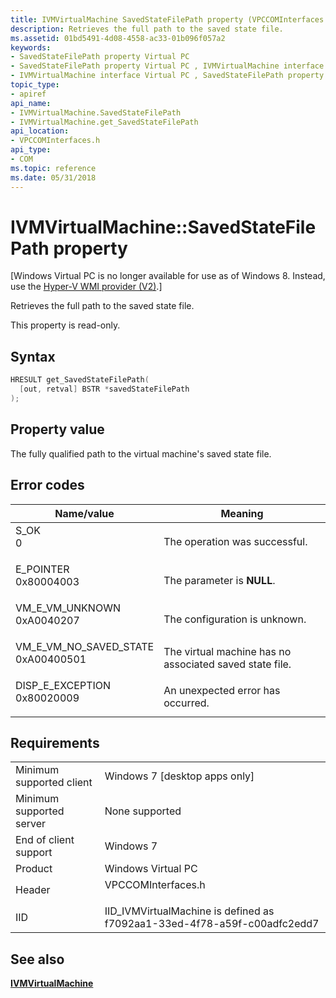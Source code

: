```yaml
---
title: IVMVirtualMachine SavedStateFilePath property (VPCCOMInterfaces.h)
description: Retrieves the full path to the saved state file.
ms.assetid: 01bd5491-4d08-4558-ac33-01b096f057a2
keywords:
- SavedStateFilePath property Virtual PC
- SavedStateFilePath property Virtual PC , IVMVirtualMachine interface
- IVMVirtualMachine interface Virtual PC , SavedStateFilePath property
topic_type:
- apiref
api_name:
- IVMVirtualMachine.SavedStateFilePath
- IVMVirtualMachine.get_SavedStateFilePath
api_location:
- VPCCOMInterfaces.h
api_type:
- COM
ms.topic: reference
ms.date: 05/31/2018
---
```


# IVMVirtualMachine::SavedStateFilePath property

\[Windows Virtual PC is no longer available for use as of Windows 8. Instead, use the [Hyper-V WMI provider (V2)](/windows/desktop/HyperV_v2/windows-virtualization-portal).\]

Retrieves the full path to the saved state file.

This property is read-only.

## Syntax


```C++
HRESULT get_SavedStateFilePath(
  [out, retval] BSTR *savedStateFilePath
);
```



## Property value

The fully qualified path to the virtual machine's saved state file.

## Error codes



| Name/value                                                                                                                                                              | Meaning                                                            |
|-------------------------------------------------------------------------------------------------------------------------------------------------------------------------|--------------------------------------------------------------------|
| <dl> <dt>S\_OK</dt> <dt>0</dt> </dl>                                 | The operation was successful.<br/>                           |
| <dl> <dt>E\_POINTER</dt> <dt>0x80004003</dt> </dl>                   | The parameter is **NULL**.<br/>                              |
| <dl> <dt>VM\_E\_VM\_UNKNOWN</dt> <dt>0xA0040207</dt> </dl>           | The configuration is unknown.<br/>                           |
| <dl> <dt>VM\_E\_VM\_NO\_SAVED\_STATE</dt> <dt>0xA00400501</dt> </dl> | The virtual machine has no associated saved state file.<br/> |
| <dl> <dt>DISP\_E\_EXCEPTION</dt> <dt>0x80020009</dt> </dl>           | An unexpected error has occurred.<br/>                       |



## Requirements



|                                     |                                                                                               |
|-------------------------------------|-----------------------------------------------------------------------------------------------|
| Minimum supported client<br/> | Windows 7 \[desktop apps only\]<br/>                                                    |
| Minimum supported server<br/> | None supported<br/>                                                                     |
| End of client support<br/>    | Windows 7<br/>                                                                          |
| Product<br/>                  | Windows Virtual PC<br/>                                                                 |
| Header<br/>                   | <dl> <dt>VPCCOMInterfaces.h</dt> </dl> |
| IID<br/>                      | IID\_IVMVirtualMachine is defined as f7092aa1-33ed-4f78-a59f-c00adfc2edd7<br/>          |



## See also

<dl> <dt>

[**IVMVirtualMachine**](ivmvirtualmachine.md)
</dt> </dl>

 

